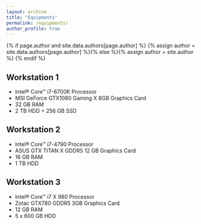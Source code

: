 ```yaml
---
layout: archive
title: "Equipments"
permalink: /equipments/
author_profile: true
---
```


{% if page.author and site.data.authors[page.author] %}
  {% assign author = site.data.authors[page.author] %}{% else %}{% assign author = site.author %}
{% endif %}

## Workstation 1

* Intel® Core™ i7-6700K Processor
* MSI GeForce GTX1080 Gaming X 8GB Graphics Card
* 32 GB RAM
* 2 TB HDD + 256 GB SSD

## Workstation 2

* Intel® Core™ i7-4790 Processor
* ASUS GTX TITAN X GDDR5 12 GB Graphics Card
* 16 GB RAM
* 1 TB HDD

## Workstation 3

* Intel® Core™ i7 X 980 Processor
* Zotac GTX780 GDDR5 3GB Graphics Card
* 12 GB RAM
* 5 x 600 GB HDD
